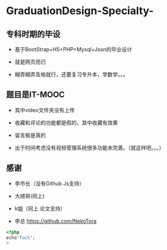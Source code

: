 # GraduationDesign-Specialty-
## 专科时期的毕设

* 基于BootStrap+H5+PHP+Mysql+Json的毕业设计

* 就是网页而已

* 糊弄糊弄及格就行，还要复习专升本，学数学。。。



## 题目是IT-MOOC

* 其中video文件夹没有上传

* 收藏和评论的功能都是假的，其中收藏有效果

* 留言板是真的

* 出于时间考虑没有视频管理系统很多功能未完善。（就这样吧。。。）


## 感谢

* 李市长（没有Github Js支持）

* 大顺哥(同上)

* k姐（同上 论文支持）
* 李总 https://github.com/NekoTora
```php
<?php
echo"fuck";
>
```
